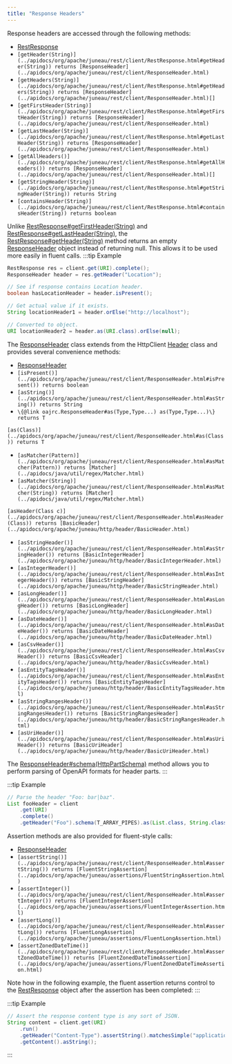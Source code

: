 ```yaml
---
title: "Response Headers"
---
```


Response headers are accessed through the following methods:
- [RestResponse](../apidocs/org/apache/juneau/rest/client/RestResponse.html)
- `[getHeader(String)](../apidocs/org/apache/juneau/rest/client/RestResponse.html#getHeader(String)) returns [ResponseHeader](../apidocs/org/apache/juneau/rest/client/ResponseHeader.html)`
- `[getHeaders(String)](../apidocs/org/apache/juneau/rest/client/RestResponse.html#getHeaders(String)) returns [ResponseHeader](../apidocs/org/apache/juneau/rest/client/ResponseHeader.html)[]`
- `[getFirstHeader(String)](../apidocs/org/apache/juneau/rest/client/RestResponse.html#getFirstHeader(String)) returns [ResponseHeader](../apidocs/org/apache/juneau/rest/client/ResponseHeader.html)`
- `[getLastHeader(String)](../apidocs/org/apache/juneau/rest/client/RestResponse.html#getLastHeader(String)) returns [ResponseHeader](../apidocs/org/apache/juneau/rest/client/ResponseHeader.html)`
- `[getAllHeaders()](../apidocs/org/apache/juneau/rest/client/RestResponse.html#getAllHeaders()) returns [ResponseHeader](../apidocs/org/apache/juneau/rest/client/ResponseHeader.html)[]`
- `[getStringHeader(String)](../apidocs/org/apache/juneau/rest/client/RestResponse.html#getStringHeader(String)) returns String`
- `[containsHeader(String)](../apidocs/org/apache/juneau/rest/client/RestResponse.html#containsHeader(String)) returns boolean`

Unlike [RestResponse#getFirstHeader(String)](../apidocs/org/apache/juneau/rest/client/RestResponse.html#getFirstHeader(String)) and [RestResponse#getLastHeader(String)](../apidocs/org/apache/juneau/rest/client/RestResponse.html#getLastHeader(String)), the [RestResponse#getHeader(String)](../apidocs/org/apache/juneau/rest/client/RestResponse.html#getHeader(String)) method returns an empty [ResponseHeader](../apidocs/org/apache/juneau/rest/client/ResponseHeader.html) object instead of returning null.
This allows it to be used more easily in fluent calls.
:::tip Example


```java
RestResponse res = client.get(URI).complete();
ResponseHeader header = res.getHeader("Location");

// See if response contains Location header.
boolean hasLocationHeader = header.isPresent();

// Get actual value if it exists.
String locationHeader1 = header.orElse("http://localhost");

// Converted to object.
URI locationHeader2 = header.as(URI.class).orElse(null);
```


The [ResponseHeader](../apidocs/org/apache/juneau/rest/client/ResponseHeader.html) class extends from the HttpClient [Header](../apidocs/org/apache/http/Header.html) class and provides several convenience
methods:
- [ResponseHeader](../apidocs/org/apache/juneau/rest/client/ResponseHeader.html)
- `[isPresent()](../apidocs/org/apache/juneau/rest/client/ResponseHeader.html#isPresent()) returns boolean`
- `[asString()](../apidocs/org/apache/juneau/rest/client/ResponseHeader.html#asString()) returns String`
- `\{@link oajrc.ResponseHeader#as(Type,Type...) as(Type,Type...)\} returns T`

`[as(Class)](../apidocs/org/apache/juneau/rest/client/ResponseHeader.html#as(Class)) returns T`
- `[asMatcher(Pattern)](../apidocs/org/apache/juneau/rest/client/ResponseHeader.html#asMatcher(Pattern)) returns [Matcher](../apidocs/java/util/regex/Matcher.html)`
- `[asMatcher(String)](../apidocs/org/apache/juneau/rest/client/ResponseHeader.html#asMatcher(String)) returns [Matcher](../apidocs/java/util/regex/Matcher.html)`

`[asHeader(Class c)](../apidocs/org/apache/juneau/rest/client/ResponseHeader.html#asHeader(Class)) returns [BasicHeader](../apidocs/org/apache/juneau/http/header/BasicHeader.html)`
- `[asStringHeader()](../apidocs/org/apache/juneau/rest/client/ResponseHeader.html#asStringHeader()) returns [BasicIntegerHeader](../apidocs/org/apache/juneau/http/header/BasicIntegerHeader.html)`
- `[asIntegerHeader()](../apidocs/org/apache/juneau/rest/client/ResponseHeader.html#asIntegerHeader()) returns [BasicStringHeader](../apidocs/org/apache/juneau/http/header/BasicStringHeader.html)`
- `[asLongHeader()](../apidocs/org/apache/juneau/rest/client/ResponseHeader.html#asLongHeader()) returns [BasicLongHeader](../apidocs/org/apache/juneau/http/header/BasicLongHeader.html)`
- `[asDateHeader()](../apidocs/org/apache/juneau/rest/client/ResponseHeader.html#asDateHeader()) returns [BasicDateHeader](../apidocs/org/apache/juneau/http/header/BasicDateHeader.html)`
- `[asCsvHeader()](../apidocs/org/apache/juneau/rest/client/ResponseHeader.html#asCsvHeader()) returns [BasicCsvHeader](../apidocs/org/apache/juneau/http/header/BasicCsvHeader.html)`
- `[asEntityTagsHeader()](../apidocs/org/apache/juneau/rest/client/ResponseHeader.html#asEntityTagsHeader()) returns [BasicEntityTagsHeader](../apidocs/org/apache/juneau/http/header/BasicEntityTagsHeader.html)`
- `[asStringRangesHeader()](../apidocs/org/apache/juneau/rest/client/ResponseHeader.html#asStringRangesHeader()) returns [BasicStringRangesHeader](../apidocs/org/apache/juneau/http/header/BasicStringRangesHeader.html)`
- `[asUriHeader()](../apidocs/org/apache/juneau/rest/client/ResponseHeader.html#asUriHeader()) returns [BasicUriHeader](../apidocs/org/apache/juneau/http/header/BasicUriHeader.html)`

The [ResponseHeader#schema(HttpPartSchema)](../apidocs/org/apache/juneau/rest/client/ResponseHeader.html#schema(HttpPartSchema)) method allows you to perform parsing of OpenAPI formats for
header parts.
:::

:::tip Example


```java
// Parse the header "Foo: bar|baz".
List fooHeader = client
    .get(URI)
    .complete()
    .getHeader("Foo").schema(T_ARRAY_PIPES).as(List.class, String.class);
```


Assertion methods are also provided for fluent-style calls:
- [ResponseHeader](../apidocs/org/apache/juneau/rest/client/ResponseHeader.html)
- `[assertString()](../apidocs/org/apache/juneau/rest/client/ResponseHeader.html#assertString()) returns [FluentStringAssertion](../apidocs/org/apache/juneau/assertions/FluentStringAssertion.html)`
- `[assertInteger()](../apidocs/org/apache/juneau/rest/client/ResponseHeader.html#assertInteger()) returns [FluentIntegerAssertion](../apidocs/org/apache/juneau/assertions/FluentIntegerAssertion.html)`
- `[assertLong()](../apidocs/org/apache/juneau/rest/client/ResponseHeader.html#assertLong()) returns [FluentLongAssertion](../apidocs/org/apache/juneau/assertions/FluentLongAssertion.html)`
- `[assertZonedDateTime()](../apidocs/org/apache/juneau/rest/client/ResponseHeader.html#assertZonedDateTime()) returns [FluentZonedDateTimeAssertion](../apidocs/org/apache/juneau/assertions/FluentZonedDateTimeAssertion.html)`

Note how in the following example, the fluent assertion returns control to the [RestResponse](../apidocs/org/apache/juneau/rest/client/RestResponse.html) object after
the assertion has been completed:
:::

:::tip Example


```java
// Assert the response content type is any sort of JSON.
String content = client.get(URI)
    .run()
    .getHeader("Content-Type").assertString().matchesSimple("application/json*")
    .getContent().asString();

```

:::

